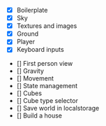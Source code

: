 - [x] Boilerplate
- [x] Sky
- [x] Textures and images
- [x] Ground
- [x] Player
- [x] Keyboard inputs
- [] First person view
- [] Gravity
- [] Movement
- [] State management
- [] Cubes
- [] Cube type selector
- [] Save world in localstorage
- [] Build a house
